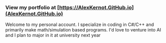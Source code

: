 ### View my portfolio at [https://AlexKernot.GitHub.io](AlexKernot.GitHub.io)

Welcome to my personal account. I specialize in coding in C#/C++ and primarily make math/simulation based programs. I'd love to venture into AI and I plan to major in it at university next year

<!--
**AlexKernot/AlexKernot** is a ✨ _special_ ✨ repository because its `README.md` (this file) appears on your GitHub profile.

Here are some ideas to get you started:

- 🔭 I’m currently working on ...
- 🌱 I’m currently learning ...
- 👯 I’m looking to collaborate on ...
- 🤔 I’m looking for help with ...
- 💬 Ask me about ...
- 📫 How to reach me: ...
- 😄 Pronouns: ...
- ⚡ Fun fact: ...
-->
